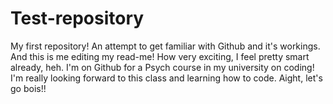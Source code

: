 # Test-repository
My first repository! An attempt to get familiar with Github and it's workings. 
And this is me editing my read-me! How very exciting, I feel pretty smart already, heh. 
I'm on Github for a Psych course in my university on coding! I'm really looking forward to this class and learning how to code. Aight, let's go bois!!
